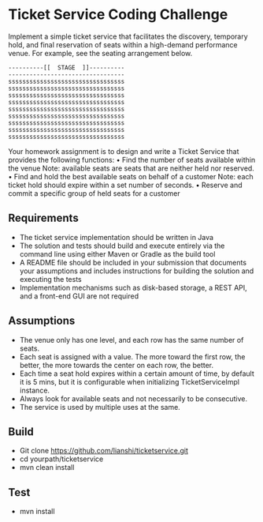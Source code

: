 # Ticket Service Coding Challenge 
Implement a simple ticket service that facilitates the discovery, temporary hold, and final reservation of seats within a high-demand performance venue. For example, see the seating arrangement below. 

```
----------[[  STAGE  ]]----------
---------------------------------
sssssssssssssssssssssssssssssssss
sssssssssssssssssssssssssssssssss
sssssssssssssssssssssssssssssssss
sssssssssssssssssssssssssssssssss
sssssssssssssssssssssssssssssssss
sssssssssssssssssssssssssssssssss
sssssssssssssssssssssssssssssssss
sssssssssssssssssssssssssssssssss
sssssssssssssssssssssssssssssssss
```

Your homework assignment is to design and write a Ticket Service that provides the following functions: 
•	Find the number of seats available within the venue
    Note: available seats are seats that are neither held nor reserved. 
•	Find and hold the best available seats on behalf of a customer
    Note: each ticket hold should expire within a set number of seconds. 
•	Reserve and commit a specific group of held seats for a customer 

## Requirements 
- The ticket service implementation should be written in Java 
- The solution and tests should build and execute entirely via the command line using either Maven or Gradle as the build tool 
- A README file should be included in your submission that documents your assumptions and includes instructions for building the solution and executing the tests 
- Implementation mechanisms such as disk-based storage, a REST API, and a front-end GUI are not required 

## Assumptions
- The venue only has one level, and each row has the same number of seats.
- Each seat is assigned with a value. The more toward the first row, the better, the more towards the center on each row, the better. 
- Each time a seat hold expires within a certain amount of time, by default it is 5 mins, but it is configurable when initializing TicketServiceImpl instance.
- Always look for available seats and not necessarily to be consecutive.
- The service is used by multiple uses at the same.

## Build
- Git clone https://github.com/lianshi/ticketservice.git 
- cd yourpath/ticketservice
- mvn clean install

## Test
- mvn install


